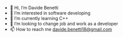 - 👋 Hi, I’m Davide Benetti
- 👀 I’m interested in software developing
- 🌱 I’m currently learning C++
- 💞️ I’m looking to change job and work as a developer
- 📫 How to reach me davide.benetti18@gmail.com

<!---
davide4Mart/davide4Mart is a ✨ special ✨ repository because its `README.md` (this file) appears on your GitHub profile.
You can click the Preview link to take a look at your changes.
--->
